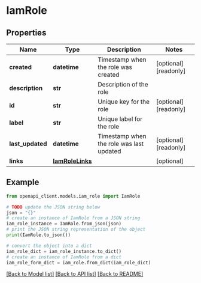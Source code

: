 # IamRole


## Properties

Name | Type | Description | Notes
------------ | ------------- | ------------- | -------------
**created** | **datetime** | Timestamp when the role was created | [optional] [readonly] 
**description** | **str** | Description of the role | 
**id** | **str** | Unique key for the role | [optional] [readonly] 
**label** | **str** | Unique label for the role | 
**last_updated** | **datetime** | Timestamp when the role was last updated | [optional] [readonly] 
**links** | [**IamRoleLinks**](IamRoleLinks.md) |  | [optional] 

## Example

```python
from openapi_client.models.iam_role import IamRole

# TODO update the JSON string below
json = "{}"
# create an instance of IamRole from a JSON string
iam_role_instance = IamRole.from_json(json)
# print the JSON string representation of the object
print(IamRole.to_json())

# convert the object into a dict
iam_role_dict = iam_role_instance.to_dict()
# create an instance of IamRole from a dict
iam_role_form_dict = iam_role.from_dict(iam_role_dict)
```
[[Back to Model list]](../README.md#documentation-for-models) [[Back to API list]](../README.md#documentation-for-api-endpoints) [[Back to README]](../README.md)


